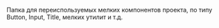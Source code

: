 Папка для переиспользуемых мелких компонентов проекта, по типу Button, Input, Title, мелких утилит и т.д.
